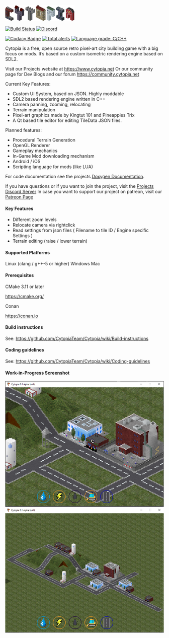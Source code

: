 ![Cytopia Logo](/resources/images/app_icons/logo_big_textured.png)

[![Build Status](https://travis-ci.org/CytopiaTeam/Cytopia.svg?branch=master)](https://travis-ci.org/CytopiaTeam/Cytopia)
[![Discord](https://img.shields.io/discord/448344322887254018.svg?logo=discord)](https://discord.gg/qwa2H3G)

[![Codacy Badge](https://api.codacy.com/project/badge/Grade/beef0c10a29f4133b81e1126a3fcfef4)](https://www.codacy.com/app/CytopiaTeam/Cytopia?utm_source=github.com&amp;utm_medium=referral&amp;utm_content=CytopiaTeam/Cytopia&amp;utm_campaign=Badge_Grade)
[![Total alerts](https://img.shields.io/lgtm/alerts/g/CytopiaTeam/Cytopia.svg?logo=lgtm&logoWidth=18)](https://lgtm.com/projects/g/CytopiaTeam/Cytopia/alerts/)
[![Language grade: C/C++](https://img.shields.io/lgtm/grade/cpp/g/CytopiaTeam/Cytopia.svg?logo=lgtm&logoWidth=18)](https://lgtm.com/projects/g/CytopiaTeam/Cytopia/context:cpp)

Cytopia is a free, open source retro pixel-art city building game with a big focus on mods. It’s based on a custom isometric rendering engine based on SDL2.

Visit our Projects website at <https://www.cytopia.net>
Or our community page for Dev Blogs and our forum <https://community.cytopia.net>

Current Key Features:
- Custom UI System, based on JSON. Highly moddable
- SDL2 based rendering engine written in C++
- Camera panning, zooming, relocating
- Terrain manipulation
- Pixel-art graphics made by Kingtut 101 and Pineapples Trix
- A Qt based tile editor for editing TileData JSON files.

Planned features:
- Procedural Terrain Generation
- OpenGL Renderer
- Gameplay mechanics
- In-Game Mod downloading mechanism
- Android / iOS
- Scripting language for mods (like LUA)

For code documentation see the projects [Doxygen Documentation](https://cytopiateam.github.io/Cytopia/).

If you have questions or if you want to join the project, visit the [Projects Discord Server](https://discord.gg/qwa2H3G)
In case you want to support our project on patreon, visit our [Patreon Page](https://patreon.com/cytopia)

#### Key Features
- Different zoom levels
- Relocate camera via rightclick
- Read settings from json files ( Filename to tile ID  / Engine specific Settings )
- Terrain editing (raise / lower terrain)

#### Supported Platforms
Linux (clang / g++-5 or higher)
Windows
Mac

#### Prerequisites

CMake 3.11 or later

<https://cmake.org/>

Conan

<https://conan.io>

#### Build instructions

See: <https://github.com/CytopiaTeam/Cytopia/wiki/Build-instructions>

#### Coding guidelines

See: <https://github.com/CytopiaTeam/Cytopia/wiki/Coding-guidelines>

#### Work-in-Progress Screenshot

![alt text](images/Screenshot1.png)
![alt text](images/Screenshot2.png)
